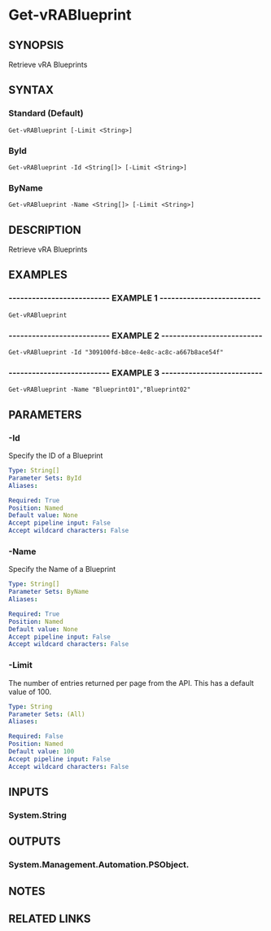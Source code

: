 # Get-vRABlueprint

## SYNOPSIS
Retrieve vRA Blueprints

## SYNTAX

### Standard (Default)
```
Get-vRABlueprint [-Limit <String>]
```

### ById
```
Get-vRABlueprint -Id <String[]> [-Limit <String>]
```

### ByName
```
Get-vRABlueprint -Name <String[]> [-Limit <String>]
```

## DESCRIPTION
Retrieve vRA Blueprints

## EXAMPLES

### -------------------------- EXAMPLE 1 --------------------------
```
Get-vRABlueprint
```

### -------------------------- EXAMPLE 2 --------------------------
```
Get-vRABlueprint -Id "309100fd-b8ce-4e8c-ac8c-a667b8ace54f"
```

### -------------------------- EXAMPLE 3 --------------------------
```
Get-vRABlueprint -Name "Blueprint01","Blueprint02"
```

## PARAMETERS

### -Id
Specify the ID of a Blueprint

```yaml
Type: String[]
Parameter Sets: ById
Aliases: 

Required: True
Position: Named
Default value: None
Accept pipeline input: False
Accept wildcard characters: False
```

### -Name
Specify the Name of a Blueprint

```yaml
Type: String[]
Parameter Sets: ByName
Aliases: 

Required: True
Position: Named
Default value: None
Accept pipeline input: False
Accept wildcard characters: False
```

### -Limit
The number of entries returned per page from the API.
This has a default value of 100.

```yaml
Type: String
Parameter Sets: (All)
Aliases: 

Required: False
Position: Named
Default value: 100
Accept pipeline input: False
Accept wildcard characters: False
```

## INPUTS

### System.String

## OUTPUTS

### System.Management.Automation.PSObject.

## NOTES

## RELATED LINKS

